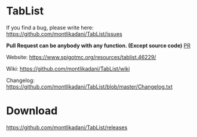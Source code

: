 # TabList
If you find a bug, please write here: https://github.com/montlikadani/TabList/issues

__Pull Request can be anybody with any function. (Except source code)__ [PR](https://github.com/montlikadani/TabList/pulls)

Website: https://www.spigotmc.org/resources/tablist.46229/

Wiki: https://github.com/montlikadani/TabList/wiki

Changelog: https://github.com/montlikadani/TabList/blob/master/Changelog.txt

# Download
https://github.com/montlikadani/TabList/releases
